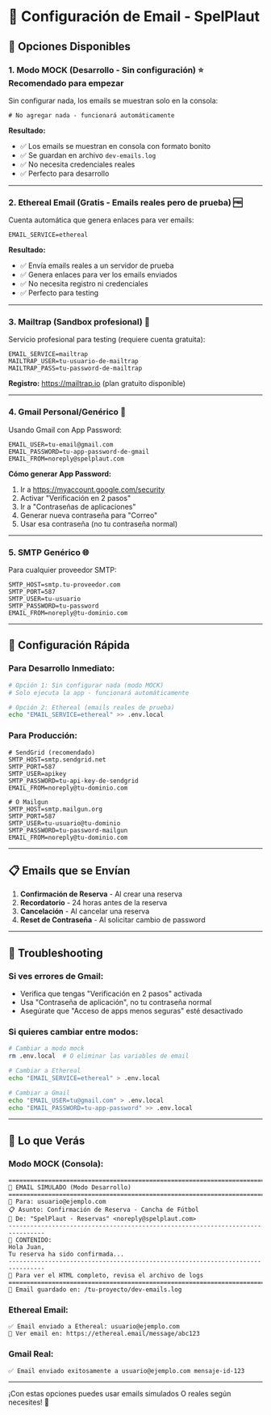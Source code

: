 # 📧 Configuración de Email - SpelPlaut

## 🎯 **Opciones Disponibles**

### 1. **Modo MOCK (Desarrollo - Sin configuración)** ⭐ **Recomendado para empezar**

Sin configurar nada, los emails se muestran solo en la consola:

```env
# No agregar nada - funcionará automáticamente
```

**Resultado:**

- ✅ Los emails se muestran en consola con formato bonito
- ✅ Se guardan en archivo `dev-emails.log`
- ✅ No necesita credenciales reales
- ✅ Perfecto para desarrollo

---

### 2. **Ethereal Email (Gratis - Emails reales pero de prueba)** 🆓

Cuenta automática que genera enlaces para ver emails:

```env
EMAIL_SERVICE=ethereal
```

**Resultado:**

- ✅ Envía emails reales a un servidor de prueba
- ✅ Genera enlaces para ver los emails enviados
- ✅ No necesita registro ni credenciales
- ✅ Perfecto para testing

---

### 3. **Mailtrap (Sandbox profesional)** 🧪

Servicio profesional para testing (requiere cuenta gratuita):

```env
EMAIL_SERVICE=mailtrap
MAILTRAP_USER=tu-usuario-de-mailtrap
MAILTRAP_PASS=tu-password-de-mailtrap
```

**Registro:** https://mailtrap.io (plan gratuito disponible)

---

### 4. **Gmail Personal/Genérico** 📧

Usando Gmail con App Password:

```env
EMAIL_USER=tu-email@gmail.com
EMAIL_PASSWORD=tu-app-password-de-gmail
EMAIL_FROM=noreply@spelplaut.com
```

**Cómo generar App Password:**

1. Ir a https://myaccount.google.com/security
2. Activar "Verificación en 2 pasos"
3. Ir a "Contraseñas de aplicaciones"
4. Generar nueva contraseña para "Correo"
5. Usar esa contraseña (no tu contraseña normal)

---

### 5. **SMTP Genérico** 🌐

Para cualquier proveedor SMTP:

```env
SMTP_HOST=smtp.tu-proveedor.com
SMTP_PORT=587
SMTP_USER=tu-usuario
SMTP_PASSWORD=tu-password
EMAIL_FROM=noreply@tu-dominio.com
```

---

## 🚀 **Configuración Rápida**

### Para Desarrollo Inmediato:

```bash
# Opción 1: Sin configurar nada (modo MOCK)
# Solo ejecuta la app - funcionará automáticamente

# Opción 2: Ethereal (emails reales de prueba)
echo "EMAIL_SERVICE=ethereal" >> .env.local
```

### Para Producción:

```env
# SendGrid (recomendado)
SMTP_HOST=smtp.sendgrid.net
SMTP_PORT=587
SMTP_USER=apikey
SMTP_PASSWORD=tu-api-key-de-sendgrid
EMAIL_FROM=noreply@tu-dominio.com

# O Mailgun
SMTP_HOST=smtp.mailgun.org
SMTP_PORT=587
SMTP_USER=tu-usuario@tu-dominio
SMTP_PASSWORD=tu-password-mailgun
EMAIL_FROM=noreply@tu-dominio.com
```

---

## 📋 **Emails que se Envían**

1. **Confirmación de Reserva** - Al crear una reserva
2. **Recordatorio** - 24 horas antes de la reserva
3. **Cancelación** - Al cancelar una reserva
4. **Reset de Contraseña** - Al solicitar cambio de password

---

## 🔧 **Troubleshooting**

### Si ves errores de Gmail:

- Verifica que tengas "Verificación en 2 pasos" activada
- Usa "Contraseña de aplicación", no tu contraseña normal
- Asegúrate que "Acceso de apps menos seguras" esté desactivado

### Si quieres cambiar entre modos:

```bash
# Cambiar a modo mock
rm .env.local  # O eliminar las variables de email

# Cambiar a Ethereal
echo "EMAIL_SERVICE=ethereal" > .env.local

# Cambiar a Gmail
echo "EMAIL_USER=tu@gmail.com" > .env.local
echo "EMAIL_PASSWORD=tu-app-password" >> .env.local
```

---

## 🎨 **Lo que Verás**

### Modo MOCK (Consola):

```
================================================================================
📧 EMAIL SIMULADO (Modo Desarrollo)
================================================================================
📨 Para: usuario@ejemplo.com
📋 Asunto: Confirmación de Reserva - Cancha de Fútbol
📄 De: "SpelPlaut - Reservas" <noreply@spelplaut.com>
--------------------------------------------------------------------------------
📝 CONTENIDO:
Hola Juan,
Tu reserva ha sido confirmada...
--------------------------------------------------------------------------------
🔗 Para ver el HTML completo, revisa el archivo de logs
================================================================================
📁 Email guardado en: /tu-proyecto/dev-emails.log
```

### Ethereal Email:

```
✅ Email enviado a Ethereal: usuario@ejemplo.com
🔗 Ver email en: https://ethereal.email/message/abc123
```

### Gmail Real:

```
✅ Email enviado exitosamente a usuario@ejemplo.com mensaje-id-123
```

---

¡Con estas opciones puedes usar emails simulados O reales según necesites! 🎉
